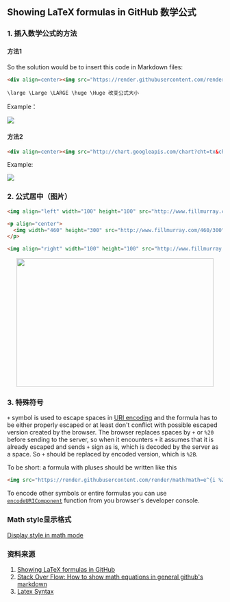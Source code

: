 ## Showing LaTeX formulas in GitHub 数学公式

### 1. 插入数学公式的方法

#### 方法1

So the solution would be to insert this code in Markdown files:

```html
<div align=center><img src="https://render.githubusercontent.com/render/math?math=e^{i \pi} = -1"></div>
```

```
\large \Large \LARGE \huge \Huge 改变公式大小
```

Example：

<img src="https://render.githubusercontent.com/render/math?math=\Huge e^{i \pi} = -1">

#### 方法2

```html
<div align=center><img src="http://chart.googleapis.com/chart?cht=tx&chl= \frac{N_n(O_i)}{n}"></div>
```

Example:

<img src="http://chart.googleapis.com/chart?cht=tx&chl=\Huge \frac{N_n(O_i)}{n}">

### 2. 公式居中（图片）



```html
<img align="left" width="100" height="100" src="http://www.fillmurray.com/100/100">
```

```html
<p align="center">
  <img width="460" height="300" src="http://www.fillmurray.com/460/300">
</p>
```

```html
<img align="right" width="100" height="100" src="http://www.fillmurray.com/100/100">
```

<p align="center">
  <img width="460" height="300" src="http://www.fillmurray.com/460/300">
</p>


### 3. 特殊符号

`+` symbol is used to escape spaces in [URI encoding](https://en.wikipedia.org/wiki/Percent-encoding) and the formula has to be either properly escaped or at least don't conflict with possible escaped version created by the browser. The browser replaces spaces by `+` or `%20` before sending to the server, so when it encounters `+` it assumes that it is already escaped and sends `+` sign as is, which is decoded by the server as a space. So `+` should be replaced by encoded version, which is `%2B`.

To be short: a formula with pluses should be written like this

```html
<img src="https://render.githubusercontent.com/render/math?math=e^{i %2B\pi} =x%2B1">
```

To encode other symbols or entire formulas you can use [`encodeURIComponent`](https://developer.mozilla.org/en/docs/Web/JavaScript/Reference/Global_Objects/encodeURIComponent) function from you browser's developer console.





### Math style显示格式

[Display style in math mode](https://www.overleaf.com/learn/latex/Display_style_in_math_mode)



### 资料来源

1. [Showing LaTeX formulas in GitHub](https://gist.github.com/a-rodin/fef3f543412d6e1ec5b6cf55bf197d7b)
2. [Stack Over Flow: How to show math equations in general github's markdown](https://stackoverflow.com/questions/11256433/how-to-show-math-equations-in-general-githubs-markdownnot-githubs-blog)
3. [Latex Syntax](https://www.overleaf.com/learn/latex/Mathematical_expressions)


